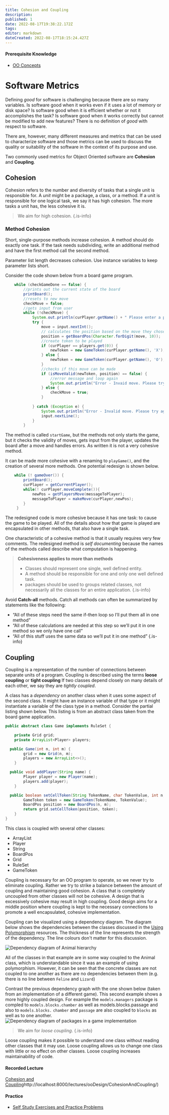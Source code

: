 ```yaml
---
title: Cohesion and Coupling
description: 
published: 1
date: 2022-08-17T19:38:22.172Z
tags: 
editor: markdown
dateCreated: 2022-08-17T18:15:24.427Z
---
```


#### Prerequisite Knowledge
- [OO Concepts](/ooConcepts)

# Software Metrics

Defining *good* for software is challenging because there are so many variables.  Is software good when it works even if it uses a lot of memory or disk space?  Is software good when it is efficient whether or not it accomplishes the task? Is software good when it works correctly but cannot be modified to add new features? There is no definition of *good* with respect to software.

There are, however, many different measures and metrics that can be used to characterize software and those metrics can be used to discuss the quality or suitability of the software in the context of its purpose and use.

Two commonly used metrics for Object Oriented software are **Cohesion** and **Coupling**.

## Cohesion 
Cohesion refers to the number and diversity of tasks that a single unit is responsible for. A *unit* might be a package, a class, or  a method.  If a unit is responsible for one  logical task, we say it has high cohesion.  The more tasks a unit has, the less cohesive it is.

> We aim for high cohesion.
{.is-info}


### Method Cohesion 
Short, single-purpose methods increase cohesion. A method should do exactly one task. If the task needs subdividing, write an additional method and have the first method call the second method.

Parameter list length decreases cohesion. Use instance variables to keep parameter lists short.

Consider the code shown below from a board game program.
```java
    while (checkGameDone == false) {
        //prints out the current state of the board
        printBoard();
        //resets to new move
        checkMove = false;
        //gets input from user
        while (!checkMove) {
            System.out.println(curPlayer.getName() + " Please enter a position number: (1-9): ");
            try {
                move = input.nextInt();
                // calculates the position based on the move they chose/input
                position = getBoardPos(Character.forDigit(move, 10));
                //create token to be played   
                if (curPlayer == players.get(0)) {
                    newToken = new GameToken(curPlayer.getName(), 'X');
                } else {
                    newToken = new GameToken(curPlayer.getName(), 'O');
                }        
                //checks if this move can be made 
                if (isMoveValid(newToken, position) == false) {
                    //error message and loop again
                    System.out.println("Error - Invaid move. Please try again.");
                } else {
                    checkMove = true;
                }
       
            } catch (Exception e) {
                System.out.println("Error - Invalid move. Please try again.");
                input.nextLine();
            }    
        }

```
The method is called `startGame`, but the methods not only starts the game, but it checks the validity of moves, gets input from the player, updates the board after a move and handles errors. As written it is not a very cohesive method.

It can be made more cohesive with a renaming to `playGame()`, and the creation of several more methods. One potential redesign is shown below.

```java
    while (! gameOver()) {
        printBoard();
        curPlayer = getCurrentPlayer();
        while(! curPlayer.moveComplete()){
            newPos = getPlayersMove(messageToPlayer);
            messageToPlayer = makeMove(curPlayer,newPos);
        }
     }
```
The redesigned code is more cohesive because it has one task: to cause the game to be played.   All of the details about how that game is played are encapsulated in other methods, that also have a single task.

One characteristic of a cohesive method is that it usually requires very few comments.   The redesigned method is *self documenting* because the names of the methods called describe what computation is happening.

> **Cohesiveness applies to more than methods**
> - Classes should represent one single, well defined entity.
> - A method should be responsible for one and only one well defined task.
> - packages should be used to groups related classes, not necessarily all the classes for an entire application.
{.is-info}


Avoid **Catch-all** methods. Catch all methods can often be summarized by statements like the following:
- “All of these steps need the same if-then loop so I’ll put them all in one method” 
 - “All of these calculations are needed at this step so we’ll put it in one method so we only have one call”
 - “All of this stuff uses the same data so we’ll put it in one method”
{.is-info}



## Coupling

Coupling is a representation of the number of connections between separate units of a program. Coupling is described using the terms **loose coupling** or **tight coupling**
If two classes depend closely on many details of each other, we say they are *tightly coupled*. 

A class has a *dependency* on another class when it uses some aspect of the second class.  It might have an instance variable of that type or it might instantiate a variable of the class type in a method.  Consider the partial listing shown below.  This listing is from an abstract class  taken from the board game application.

```java
public abstract class Game implements RuleSet {

    private Grid grid;
    private ArrayList<Player> players;

  public Game(int n, int m) {
        grid = new Grid(n, m);
        players = new ArrayList<>();
    }

  public void addPlayer(String name) {
        Player player = new Player(name);
        players.add(player);
    }

  public boolean setCellToken(String TokenName, char TokenValue, int n, int m) {
        GameToken token = new GameToken(TokenName, TokenValue);
        BoardPos position = new BoardPos(n, m);
        return grid.setCellToken(position, token);
    }    
}
```
This class is coupled with several other classes:
  - ArrayList
  - Player
  - String
  - BoardPos
  - Grid
  - RuleSet
  - GameToken
  
Coupling is necessary for an OO program to operate, so we never try to eliminate coupling.  Rather we try to strike a balance between the amount of coupling and maintaining good cohesion.   A class that is completely uncoupled from other classes will not be cohesive.   A design that is excessively cohesive may result in high coupling.  Good design aims for a middle position where coupling is kept to the necessary connections to promote a well encapsulated, cohesive implementation.


Coupling can be visualized using a dependency diagram.   The diagram below shows the dependencies between the classes discussed in the [Using Polymorphism](/ooDesign/usingPolymorphism) resources. The thickness of the line represents the strength of the dependency.   The line colours don't matter for this discussion.

![Dependency diagram of Animal hierarchy](/images/animalExampleDependency.png)
 
All of the classes in that example are in some way coupled to the Animal class, which is understandable since it was an example of using polymorphism.  However, it can be seen that the concrete classes are not coupled to one another as there are no dependencies between them (e.g. there is no line between `Feline` and `Lizard`)

Contrast the previous dependency graph with the one shown below (taken from an implementation of a different game).  This second example shows a more highly coupled design.  For example the `models.managers` package is compled to `models.blocks.chamber` as well as models.blocks.passage and also to `models.blocks.` `chamber` and `passage` are also coupled to `blocks` as well as to one another.   
![Dependency diagram of packages in a game implementation](/images/GameDependencyGraph.png)


> We aim for *loose coupling*.
{.is-info}


Loose coupling makes it possible to understand one class without reading other classes that it may use. Loose coupling allows us to change one class with little or no effect on other classes. Loose coupling increases maintainability of code.


#### Recorded Lecture
[Cohesion and Coupling](/ooDesign/cohesionCoupling)http://localhost:8000/lectures/ooDesign/CohesionAndCoupling/)

#### Practice 

- [Self Study Exercises and Practice Problems](/practiceActivities/ooDesign/cohesionCoupling)  
